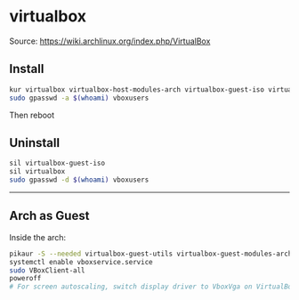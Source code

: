 # virtualbox

Source: <https://wiki.archlinux.org/index.php/VirtualBox>

## Install
```sh
kur virtualbox virtualbox-host-modules-arch virtualbox-guest-iso virtualbox-ext-oracle
sudo gpasswd -a $(whoami) vboxusers
```

Then reboot

## Uninstall
```sh
sil virtualbox-guest-iso
sil virtualbox
sudo gpasswd -d $(whoami) vboxusers
```

---

## Arch as Guest

Inside the arch:
```sh
pikaur -S --needed virtualbox-guest-utils virtualbox-guest-modules-arch
systemctl enable vboxservice.service
sudo VBoxClient-all
poweroff
# For screen autoscaling, switch display driver to VboxVga on VirtualBox
```

